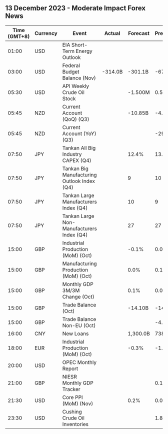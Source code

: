 ## 13 December 2023 - Moderate Impact Forex News

| Time (GMT+8) | Currency | Event | Actual | Forecast | Previous |
|------|----------|-------|--------|----------|----------|
| 01:00 | USD | EIA Short-Term Energy Outlook |  |  |  |
| 03:00 | USD | Federal Budget Balance (Nov) | -314.0B | -301.1B | -67.0B |
| 05:30 | USD | API Weekly Crude Oil Stock |  | -1.500M | 0.594M |
| 05:45 | NZD | Current Account (QoQ) (Q3) |  | -10.85B | -4.21B |
| 05:45 | NZD | Current Account (YoY) (Q3) |  |  | -29.76B |
| 07:50 | JPY | Tankan All Big Industry CAPEX (Q4) |  | 12.4% | 13.6% |
| 07:50 | JPY | Tankan Big Manufacturing Outlook Index (Q4) |  | 9 | 10 |
| 07:50 | JPY | Tankan Large Manufacturers Index (Q4) |  | 10 | 9 |
| 07:50 | JPY | Tankan Large Non-Manufacturers Index (Q4) |  | 27 | 27 |
| 15:00 | GBP | Industrial Production (MoM) (Oct) |  | -0.1% | 0.0% |
| 15:00 | GBP | Manufacturing Production (MoM) (Oct) |  | 0.0% | 0.1% |
| 15:00 | GBP | Monthly GDP 3M/3M Change (Oct) |  | 0.1% | 0.0% |
| 15:00 | GBP | Trade Balance (Oct) |  | -14.10B | -14.29B |
| 15:00 | GBP | Trade Balance Non-EU (Oct) |  |  | -4.45B |
| 16:00 | CNY | New Loans |  | 1,300.0B | 738.4B |
| 18:00 | EUR | Industrial Production (MoM) (Oct) |  | -0.3% | -1.1% |
| 20:00 | USD | OPEC Monthly Report |  |  |  |
| 21:00 | GBP | NIESR Monthly GDP Tracker |  |  | 0.1% |
| 21:30 | USD | Core PPI (MoM) (Nov) |  | 0.2% | 0.0% |
| 23:30 | USD | Cushing Crude Oil Inventories |  |  | 1.829M |
